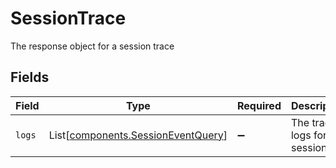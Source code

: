 # SessionTrace

The response object for a session trace


## Fields

| Field                                                                              | Type                                                                               | Required                                                                           | Description                                                                        |
| ---------------------------------------------------------------------------------- | ---------------------------------------------------------------------------------- | ---------------------------------------------------------------------------------- | ---------------------------------------------------------------------------------- |
| `logs`                                                                             | List[[components.SessionEventQuery](../../models/components/sessioneventquery.md)] | :heavy_minus_sign:                                                                 | The trace logs for the session                                                     |